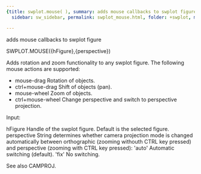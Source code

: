 ```yaml
---
{title: swplot.mouse( ), summary: adds mouse callbacks to swplot figure, keywords: sample,
  sidebar: sw_sidebar, permalink: swplot_mouse.html, folder: +swplot, mathjax: 'true'}

---
```

adds mouse callbacks to swplot figure
 
SWPLOT.MOUSE({hFigure},{perspective})
 
Adds rotation and zoom functionality to any swplot figure. The following
mouse actions are supported:
  - mouse-drag        Rotation of objects.
  - ctrl+mouse-drag   Shift of objects (pan).
  - mouse-wheel       Zoom of objects.
  - ctrl+mouse-wheel  Change perspective and switch to perspective
                      projection.
 
Input:
 
hFigure       Handle of the swplot figure. Default is the selected
              figure.
perspective   String determines whether camera projection mode is changed
              automatically between orthographic (zooming withouth CTRL 
              key pressed) and perspective (zooming with CTRL key
              pressed):
                  'auto'      Automatic switching (default).
                  'fix'       No switching.
 
See also CAMPROJ.
 
